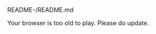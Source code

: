 README-/README.md
<!doctype html>
<html>
<head>
  <meta charset="utf-8">
  <title>Readme</title>
  
<style type="text/css">
</style>
</head>
<body onload="tetris.play('scene')" onkeydown="tetris.handleKey(event)">

<script src="jquery.js"></script>
<script>
score = 0;
tetris = {
		types : [[';', '(', ')', '{', '}'],
		         ['=', '!=', '==', '<', '>'],
		         ['1', '2', '4', '8'],
		         ['+', '*', '/'],
		         [' '],
		         ['score', 'a', 'b', 'c', 'x', 'y', 'z'],
		         ['for', 'if', 'while', 'do', 'function', 'return']
		         ],
		         
		sizes : [1, 1, 1, 1, 1, 2, 1],
		colors : ['#900', '#700', '#800', '#990', '#099', '#909', '#444'],
		bgcolors : ['#fcc', '#cfc', '#ccf', '#ffc', '#cff', '#fcf', '#ccc'],
		         
		blocks : [],
		
		margin : 5,
		h : 16, // in blockw
		w : 16, // in blockw
		blockw : 30,
		
		play : function(canvasId) {
			var scene = document.getElementById(canvasId);
			tetris.ctx = scene.getContext('2d');
			
			tetris.nextBlock = tetris.newBlock();
			tetris.loop();
		},
		
		drawBoard : function() {
			var ctx = tetris.ctx; 
			ctx.lineWidth = 2;
			
			ctx.clearRect(0, 0, 700, 700);
			
			ctx.fillStyle = "rgb(200,0,0)";
			ctx.fillText("Score: "+score, tetris.w*tetris.blockw + 20, 30);
			
			this.ctx.strokeStyle = "rgb(200,0,0)";
			this.ctx.fillStyle = "rgb(255,255,255)";
			
			ctx.beginPath();
			tetris.rect(0,0,tetris.w*tetris.blockw,tetris.h*tetris.blockw);
			ctx.fill();
			ctx.stroke();
		},
		
		rect : function(x, y, width, height, radius) {
			radius = radius || 5;
			x += tetris.margin;
			y += tetris.margin;
			var ctx = tetris.ctx;
			ctx.moveTo(x + radius, y);
			ctx.lineTo(x + width - radius, y);
			ctx.quadraticCurveTo(x + width, y, x + width, y + radius);
			ctx.lineTo(x + width, y + height - radius);
			ctx.quadraticCurveTo(x + width, y + height, x + width - radius, y + height);
			ctx.lineTo(x + radius, y + height);
			ctx.quadraticCurveTo(x, y + height, x, y + height - radius);
			ctx.lineTo(x, y + radius);
			ctx.quadraticCurveTo(x, y, x + radius, y);
		},
		
		drawBlocks : function() {
			if (tetris.nextBlock) {
				tetris.drawBlock(tetris.nextBlock, (tetris.w-tetris.nextBlock.x)*tetris.blockw + 20, 80);
			}
			
			if (tetris.block) {
				tetris.drawBlock(tetris.block);
			}
			for (var i in tetris.blocks) {
				var b = tetris.blocks[i];
				tetris.drawBlock(b);
			}
		},
		
		drawBlock : function(b,x,y) {
			x = x || 0;
		 	y = y || 0;
		 	var w = tetris.sizes[b.type];
			var ctx = tetris.ctx; 
			ctx.beginPath();
			tetris.rect(x+b.x*tetris.blockw,y+b.y*tetris.blockw, w*tetris.blockw,tetris.blockw);
			ctx.strokeStyle = tetris.colors[b.type];
			ctx.fillStyle = tetris.bgcolors[b.type];
			ctx.fill();
			ctx.stroke();
			ctx.fillStyle = tetris.colors[b.type];
			var txt = tetris.types[b.type][b.seq];
			ctx.fillText(txt, x+(b.x+0.35)*tetris.blockw,y+(b.y+0.65)*tetris.blockw);
		},
		
		setGameOver : function() {
			tetris.gameOver = true;
			
			var ctx = tetris.ctx;
			ctx.fillStyle = "rgb(0,0,0)";
			ctx.fillText("GAME OVER", 100, 100);
		},
		
		checkSuccess : function(row) {
			var rowBlocks = [];
			
			for (var i in tetris.blocks) {
				var b = tetris.blocks[i];
				if (b.y === row) {
					rowBlocks.push(b);
				}
			}
			
			var success = tetris.isRowComplete(rowBlocks);
			
			if (!success) {
				return;
			}
			
			score += 100;
			
			// move all one row down and remove scored row
			for (var i = tetris.blocks.length -1; i >= 0; i--) {
				var b = tetris.blocks[i];
				if (b.y === row) {
					tetris.blocks.splice(i, 1);
				} else if (b.y < row) {
					b.y++;
				}
			}
			
			rowBlocks.sort(function(a,b) {
				return a.x - b.x;
			});
			var str = "";
			for (var i in rowBlocks) {
				var b = rowBlocks[i];
				str += tetris.types[b.type][b.seq];
			}
			$("#out").append(str+"\n");
			try {
				eval(str);
			} catch(err) {
				$("#out").append(err);
				tetris.setGameOver();
			}
		},
		
		isRowComplete :function(blocks) {
			var len = 0;
			for (var i in blocks) {
				var b = blocks[i];
				len += tetris.sizes[b.type];
			}
			
			return len == tetris.w;
		},
		
		updateBlock : function() {
			if (tetris.block === undefined) {
				tetris.block = tetris.nextBlock;
				tetris.nextBlock = tetris.newBlock();
				return;
			}
			
			if (tetris.block.y+1 == tetris.h) {
				tetris.blocks.push(tetris.block);
				tetris.checkSuccess(tetris.block.y);
				
				var b = tetris.getBlock(tetris.nextBlock.x, tetris.nextBlock.y, tetris.sizes[tetris.newBlock.type]);
				if (b !== undefined) {
					tetris.setGameOver();
					return;
				}
				tetris.block = tetris.nextBlock;
				tetris.nextBlock = tetris.newBlock();
				return;
			}
			
			if (tetris.getBlock(tetris.block.x, tetris.block.y+1, tetris.sizes[tetris.block.type]) == undefined) {
				tetris.block.y += 1;
				return;
			}
			
			tetris.blocks.push(tetris.block);
			tetris.checkSuccess(tetris.block.y);
			
			var b = tetris.getBlock(tetris.nextBlock.x, tetris.nextBlock.y, tetris.sizes[tetris.block.type]);
			if (b !== undefined) {
				tetris.setGameOver();
				return;
			}
			tetris.block = tetris.nextBlock;
			tetris.nextBlock = tetris.newBlock();
		},
		
		getBlock : function (x, y, w) {
			w = w || 1;
			for (var i in tetris.blocks) {
				var b = tetris.blocks[i];
				if (((b.x < x + w) && (x < b.x + tetris.sizes[b.type])) 
						&& (b.y === y)) {
					return b;
				}
			}
			
			return undefined;
		},
		
		getTopBlock : function (x, w) {
			w = w || 1;
			var max = tetris.h + 1;
			var found = undefined;
			for (var i in tetris.blocks) {
				var b = tetris.blocks[i];
				if (((b.x < x + w) && (x < b.x + tetris.sizes[b.type])) && (b.y < max)) {
					max = b.y;
					found = b;
				}
			}
			
			return found;
		},
		
		newBlock : function() {
			var t = Math.round(Math.random() * 1000) % tetris.types.length;
			return {x : tetris.w/2 - 1, y : 0, type : t, seq : 0 };
		},
		
		redraw : function() {
			tetris.drawBoard();
			tetris.drawBlocks();
		},
		
		loop : function() {
			tetris.redraw();
			tetris.updateBlock();
			
			if (tetris.gameOver === undefined) {
				setTimeout(tetris.loop, 500);
			}
		},
		
		handleKey : function(event) {
			if (tetris.gameOver !== undefined) {
				return;
			}
			
			if (event.keyCode === 37) { // left
				if (tetris.block.x > 0) {
					tetris.block.x--;
				}
			} else if (event.keyCode === 39) { // right
				if (tetris.block.x + tetris.sizes[tetris.block.type] < tetris.w) {
					tetris.block.x++;
				}
			} else if (event.keyCode === 40) { // down
				var b = tetris.getTopBlock(tetris.block.x, tetris.sizes[tetris.block.type]);
			    if (!b) {
			    	tetris.block.y = tetris.h - 1;
			    } else {
			    	tetris.block.y = b.y - 1;
			    }
			} else if (event.keyCode === 38) { // up
					tetris.block.seq = (tetris.block.seq + 1) % (tetris.types[tetris.block.type].length);
			}
			
			tetris.redraw();
		}
}
</script>



<canvas id="scene" width="700" height="630">
Your browser is too old to play. Please do update.
</canvas>
<pre>
<div id="out">
</div>
</pre>
</body>
</html>
   
